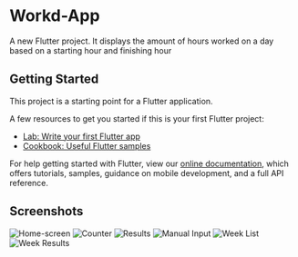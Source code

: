# Workd-App

A new Flutter project. It displays the amount of hours worked on a day based on a starting hour and finishing hour

## Getting Started

This project is a starting point for a Flutter application.

A few resources to get you started if this is your first Flutter project:

- [Lab: Write your first Flutter app](https://flutter.dev/docs/get-started/codelab)
- [Cookbook: Useful Flutter samples](https://flutter.dev/docs/cookbook)

For help getting started with Flutter, view our
[online documentation](https://flutter.dev/docs), which offers tutorials,
samples, guidance on mobile development, and a full API reference.

## Screenshots

![Home-screen](images/1.jpg)
![Counter](images/2.jpg)
![Results](images/3.jpg)
![Manual Input](images/4.jpg)
![Week List](images/5.jpg)
![Week Results](images/6.jpg)
